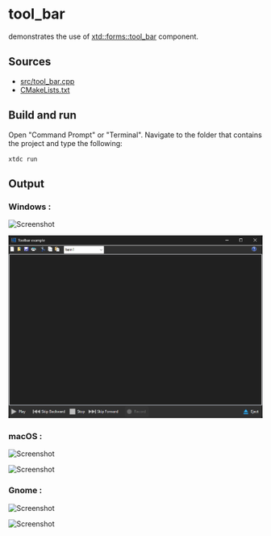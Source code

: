 # tool_bar

demonstrates the use of [xtd::forms::tool_bar](https://gammasoft71.github.io/xtd/reference_guides/latest/classxtd_1_1forms_1_1tool__bar.html) component.

## Sources

* [src/tool_bar.cpp](src/tool_bar.cpp)
* [CMakeLists.txt](CMakeLists.txt)

## Build and run

Open "Command Prompt" or "Terminal". Navigate to the folder that contains the project and type the following:

```shell
xtdc run
```

## Output

### Windows :

![Screenshot](../../../../docs/pictures/examples/tool_bar_w.png)

![Screenshot](../../../../docs/pictures/examples/tool_bar_wd.png)

### macOS :

![Screenshot](../../../../docs/pictures/examples/tool_bar_m.png)

![Screenshot](../../../../docs/pictures/examples/tool_bar_md.png)

### Gnome :

![Screenshot](../../../../docs/pictures/examples/tool_bar_g.png)

![Screenshot](../../../../docs/pictures/examples/tool_bar_gd.png)
